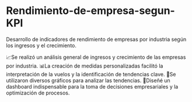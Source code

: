 # Rendimiento-de-empresa-segun-KPI
Desarrollo de indicadores de rendimiento de empresas por industria según los ingresos y el crecimiento.

📈Se realizó un análisis general de ingresos y crecimiento de las empresas por industria.
📊⁣⁣⁣La creación de medidas personalizadas facilitó la interpretación de la vuelos y la identificación de tendencias clave. 
🦄Se utilizaron diversos gráficos para analizar las tendencias.
🔎Diseñé un dashboard indispensable para la toma de decisiones empresariales y la optimización de procesos.⁣
